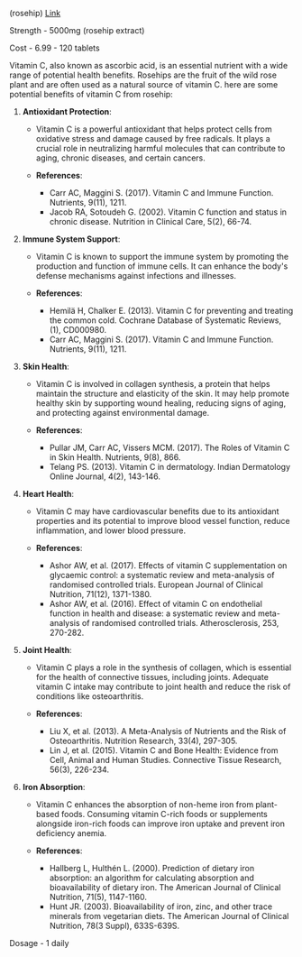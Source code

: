 (rosehip)
[Link](https://www.ebay.co.uk/itm/174550504138?_trkparms=amclksrc%3DITM%26aid%3D1110006%26algo%3DHOMESPLICE.SIM%26ao%3D1%26asc%3D252699%26meid%3Df239b6457a1d48a4a70b7c06c427bd6f%26pid%3D101195%26rk%3D1%26rkt%3D12%26sd%3D265743681076%26itm%3D174550504138%26pmt%3D1%26noa%3D0%26pg%3D2047675%26algv%3DSimplAMLv11WebTrimmedV3MskuWithLambda85KnnRecallV1V2V4ItemNrtInQueryAndCassiniVisualRankerAndBertRecallWithVMEV3&_trksid=p2047675.c101195.m1851&amdata=cksum%3A174550504138f239b6457a1d48a4a70b7c06c427bd6f%7Cenc%3AAQAIAAABYPqB0EgCndAssfMWNy0AT0GytGzF9%252By0G%252BlcW69DgBK3Qlz4BjwJQqPkN4K8I7qz9GoVciN1QNWqyS8EeqYS8rZRsDvyvw34m3N%252FyJKokwCTIIc3RNym2SNW8ARudP72DyiwgIY0dfUnIr5%252BMZDTaouUyMZ34bkcUQfZtMhIjUTZVYGJ1yXVHfsJ%252BkMeTCqpXUidbMHfFszZ8cPVLWesRGejlW3uF%252BJKXiL7%252BEV%252FCnRcWcfukfsOVOnP3n9y94Ziu1yLsYh7vZawakPP0sV5GaFJOmWcinRw8lTos3Q3UvWBt%252Bu8hlXTq0QdfrLZiejMGGJe2GO3Vs3wv42xXXp4An83nRGRdKnMMTn8c3Dql8lxSa3gUIqn1rQqqdWLiffWZEhAegW%252F%252BO3StyH6LWdb7AyN5wEziYWDnesqV1%252B8emm%252BQSewIYr%252BThuogA%252BOblICBPGs%252BwrCZLaAHhef1xQqFI8%253D%7Campid%3APL_CLK%7Cclp%3A2047675)

Strength - 5000mg (rosehip extract)

Cost - 6.99 - 120 tablets 

Vitamin C, also known as ascorbic acid, is an essential nutrient with a wide range of potential health benefits. Rosehips are the fruit of the wild rose plant and are often used as a natural source of vitamin C. here are some potential benefits of vitamin C from rosehip:

1. **Antioxidant Protection**:

   - Vitamin C is a powerful antioxidant that helps protect cells from oxidative stress and damage caused by free radicals. It plays a crucial role in neutralizing harmful molecules that can contribute to aging, chronic diseases, and certain cancers.
   
   - **References**:
     - Carr AC, Maggini S. (2017). Vitamin C and Immune Function. Nutrients, 9(11), 1211.
     - Jacob RA, Sotoudeh G. (2002). Vitamin C function and status in chronic disease. Nutrition in Clinical Care, 5(2), 66-74.

2. **Immune System Support**:

   - Vitamin C is known to support the immune system by promoting the production and function of immune cells. It can enhance the body's defense mechanisms against infections and illnesses.
   
   - **References**:
     - Hemilä H, Chalker E. (2013). Vitamin C for preventing and treating the common cold. Cochrane Database of Systematic Reviews, (1), CD000980.
     - Carr AC, Maggini S. (2017). Vitamin C and Immune Function. Nutrients, 9(11), 1211.

3. **Skin Health**:

   - Vitamin C is involved in collagen synthesis, a protein that helps maintain the structure and elasticity of the skin. It may help promote healthy skin by supporting wound healing, reducing signs of aging, and protecting against environmental damage.
   
   - **References**:
     - Pullar JM, Carr AC, Vissers MCM. (2017). The Roles of Vitamin C in Skin Health. Nutrients, 9(8), 866.
     - Telang PS. (2013). Vitamin C in dermatology. Indian Dermatology Online Journal, 4(2), 143-146.

4. **Heart Health**:

   - Vitamin C may have cardiovascular benefits due to its antioxidant properties and its potential to improve blood vessel function, reduce inflammation, and lower blood pressure.
   
   - **References**:
     - Ashor AW, et al. (2017). Effects of vitamin C supplementation on glycaemic control: a systematic review and meta-analysis of randomised controlled trials. European Journal of Clinical Nutrition, 71(12), 1371-1380.
     - Ashor AW, et al. (2016). Effect of vitamin C on endothelial function in health and disease: a systematic review and meta-analysis of randomised controlled trials. Atherosclerosis, 253, 270-282.

5. **Joint Health**:

   - Vitamin C plays a role in the synthesis of collagen, which is essential for the health of connective tissues, including joints. Adequate vitamin C intake may contribute to joint health and reduce the risk of conditions like osteoarthritis.
   
   - **References**:
     - Liu X, et al. (2013). A Meta-Analysis of Nutrients and the Risk of Osteoarthritis. Nutrition Research, 33(4), 297-305.
     - Lin J, et al. (2015). Vitamin C and Bone Health: Evidence from Cell, Animal and Human Studies. Connective Tissue Research, 56(3), 226-234.

6. **Iron Absorption**:

   - Vitamin C enhances the absorption of non-heme iron from plant-based foods. Consuming vitamin C-rich foods or supplements alongside iron-rich foods can improve iron uptake and prevent iron deficiency anemia.
   
   - **References**:
     - Hallberg L, Hulthén L. (2000). Prediction of dietary iron absorption: an algorithm for calculating absorption and bioavailability of dietary iron. The American Journal of Clinical Nutrition, 71(5), 1147-1160.
     - Hunt JR. (2003). Bioavailability of iron, zinc, and other trace minerals from vegetarian diets. The American Journal of Clinical Nutrition, 78(3 Suppl), 633S-639S.

Dosage - 1 daily 